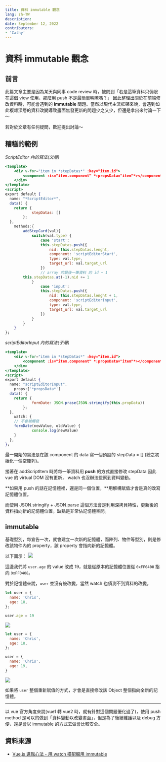```yaml
---
title: 資料 immutable 觀念
lang: zh-TW
description:
date: September 12, 2022
contributors: 
- 'Cathy'
---
```

# 資料 immutable 觀念
## 前言

此篇文章主要是因為某天與同事 code review 時，被問到「若是這筆資料只侷限在這個 view 使用，那麼用 push 不是最簡單明瞭嗎？」
因此整理出關於在前端修改資料時，可能會遇到的 **immutable** 問題。當然以現代主流框架來說，會遇到如此複雜深層的資料改變導致畫面無發更新的問題少之又少，但還是拿出來討論一下～

若對於文章有任何疑問，歡迎提出討論～

## 糟糕的範例

*ScriptEditor 內的寫法(父層)*
```jsx
<template>
	<div v-for="item in *stepDatas*" :key="item.id">
		<component :is="item.component" *:propsData="item"*></component>
	</div>
</template>
<script>
export default {
  name: "*ScriptEditor*",
  data() {
    return {
			stepDatas: []
		};
  },
	methods:{
		addStepCard(val){
			switch(val.type) {
				case 'start':
				this.stepDatas.push({
					nid: this.stepDatas.lenght,
					component: 'scriptEditorStart',
					type: val.type,
					target_url: val.target_url
				})
				// array 的最後一筆資料 的 id + 1
        this.stepDatas.at(-1).nid += 1
			}
				case 'input':
				this.stepDatas.push({
					nid: this.stepDatas.lenght + 1,
					component: 'scriptEditorInput',
					type: val.type,
					target_url: val.target_url
				})
			}
		}
	}
};
```

*scriptEditorInput 內的寫法(子層)*
```jsx
<template>
	<div v-for="item in *stepDatas*" :key="item.id">
		<component :is="item.component" *:propsData="item"*></component>
	</div>
</template>
<script>
export default {
  name: "scriptEditorInput",
	props:['*propsData*']
  data() {
    return {
			formDate: JSON.prase(JSON.stringify(this.propData))
		};
  },
	watch: {
    // 不會被觸發
    formDate(newValue, oldValue) {
			console.log(newValue)
    }
  },
};
```

最一開始的寫法是在該 component 的 data 寫一個預設的 stepData = [] (總之初始化一個空陣列)。

接著在 addScriptItem 時將每一筆資料用 **push** 的方式直接修改 stepData 因此 vue 的 virtual DOM 沒有更新， watch 也沒辦法監察到資料變動。

**如果用 push 的話在記憶體裡，還是同一個位置，**用解構賦值才會是真的改寫記憶體位置。

而使用 JSON.stringify + JSON.parse 這個方法會是利用深拷貝特性，更新後的資料指向新的記憶體位置。缺點是非常佔記憶體空間。

## immutable

基礎型別，每宣告一次，就會建立一次新的記憶體，而陣列、物件等型別，則是修改該物件內的 property，該 property 會指向新的記憶體。

以下圖示：
![](https://i.imgur.com/y9t5t8X.png)

這邊我們將 `user.age` 的 value 改成 19，就是從原本的記憶體位置從 `0xFF0400` 指向 `0xFF0408`。

對於記憶體來說，`user` 並沒有被改變，當然 watch 也偵測不到資料的改變。

```jsx
let user = {
  name: 'Chris',
  age: 18,
};

user.age = 19
```
![](https://i.imgur.com/4nN9EAo.png)

```jsx
let user = {
  name: 'Chris',
  age: 18,
};

user = {
  name: 'Chris',
  age: 19,
}
```
![](https://i.imgur.com/QBThvJY.png)

如果將 `user` 整個重新賦值的方式，才會是直接修改該 Object 整個指向全新的記憶體。

---

以 vue 官方角度來說(vue1 轉 vue2 時，就有針對這個問題優化過了)，使用 push method 是可以的做到「資料變動以改變畫面」，但是為了後續維護以及 debug 方便，還是會以 immutable 的方式去做會比較安全。

## 資料來源

- [Vue.js 進階心法 - 用 watch 搭配服用 immutable](https://ithelp.ithome.com.tw/articles/10269649)